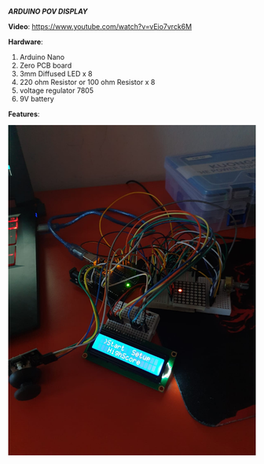 ***ARDUINO POV DISPLAY***

**Video**: https://www.youtube.com/watch?v=vEio7vrck6M

**Hardware**: 

1. Arduino Nano 
2. Zero PCB board 
3. 3mm Diffused LED x 8 
4. 220 ohm Resistor or 100 ohm Resistor x 8
5. voltage regulator 7805
6. 9V battery

**Features**:

![alt text](https://github.com/Mickai55/Introduction-to-Robotics/blob/master/Matrix%20Project/Game%20Picture.jpeg)
